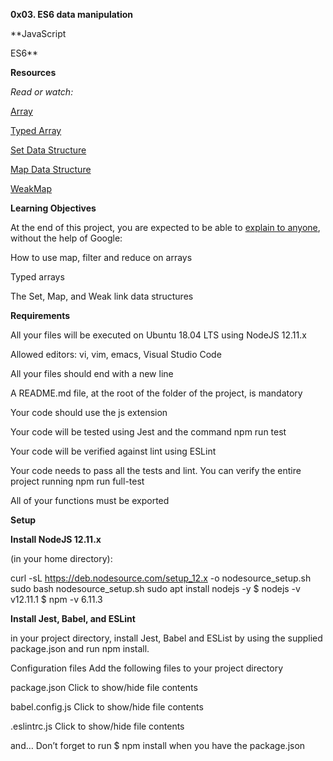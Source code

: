 **0x03. ES6 data manipulation**

**JavaScript

ES6**

**Resources**

*Read or watch:*

[Array](https://intranet.alxswe.com/rltoken/bcXqK1IaIHtrZ45sv0RxsQ)

[Typed Array](https://intranet.alxswe.com/rltoken/YZ5RtzAPTaWtF00MYbXuVw)

[Set Data Structure](https://intranet.alxswe.com/rltoken/Ch8vq39y9QnlTMr8CymgEg)

[Map Data Structure](https://intranet.alxswe.com/rltoken/W29MV3f8Ii4HmeJSALNIpw)

[WeakMap](https://intranet.alxswe.com/rltoken/pSetFVFeIR660GPE0flPdg)


**Learning Objectives**

At the end of this project, you are expected to be able to [explain to anyone](https://intranet.alxswe.com/rltoken/vFyWo9TJ_4ypOC6uPi2low), without the help of Google:

How to use map, filter and reduce on arrays

Typed arrays

The Set, Map, and Weak link data structures

**Requirements**

All your files will be executed on Ubuntu 18.04 LTS using NodeJS 12.11.x

Allowed editors: vi, vim, emacs, Visual Studio Code

All your files should end with a new line

A README.md file, at the root of the folder of the project, is mandatory

Your code should use the js extension

Your code will be tested using Jest and the command npm run test

Your code will be verified against lint using ESLint

Your code needs to pass all the tests and lint. You can verify the entire project running npm run full-test

All of your functions must be exported

**Setup**

**Install NodeJS 12.11.x**

(in your home directory):

curl -sL https://deb.nodesource.com/setup_12.x -o nodesource_setup.sh
sudo bash nodesource_setup.sh
sudo apt install nodejs -y
$ nodejs -v
v12.11.1
$ npm -v
6.11.3

**Install Jest, Babel, and ESLint**

in your project directory, install Jest, Babel and ESList by using the supplied package.json and run npm install.

Configuration files
Add the following files to your project directory

package.json
Click to show/hide file contents

babel.config.js
Click to show/hide file contents

.eslintrc.js
Click to show/hide file contents

and…
Don’t forget to run $ npm install when you have the package.json

